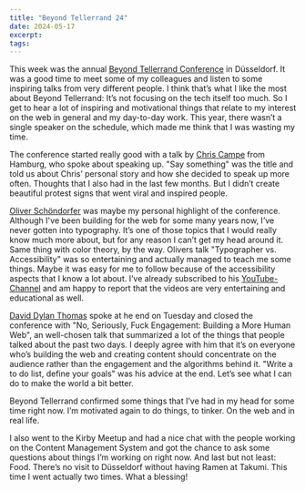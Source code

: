 ```yaml
---
title: "Beyond Tellerrand 24"
date: 2024-05-17
excerpt: 
tags: 
---
```


This week was the annual [Beyond Tellerrand Conference](https://beyondtellerrand.com/) in Düsseldorf. It was a good time to meet some of my colleagues and listen to some inspiring talks from very different people. I think that’s what I like the most about Beyond Tellerrand: It’s not focusing on the tech itself too much. So I get to hear a lot of inspiring and motivational things that relate to my interest on the web in general and my day-to-day work. This year, there wasn’t a single speaker on the schedule, which made me think that I was wasting my time.

The conference started really good with a talk by [Chris Campe](https://www.allthingsletters.com) from Hamburg, who spoke about speaking up. "Say something" was the title and told us about Chris’ personal story and how she decided to speak up more often. Thoughts that I also had in the last few months. But I didn’t create beautiful protest signs that went viral and inspired people.

[Oliver Schöndorfer](https://pimpmytype.com/) was maybe my personal highlight of the conference. Although I've been building for the web for some many years now, I’ve never gotten into typography. It’s one of those topics that I would really know much more about, but for any reason I can’t get my head around it. Same thing with color theory, by the way. Olivers talk "Typographer vs. Accessibility" was so entertaining and actually managed to teach me some things. Maybe it was easy for me to follow because of the accessibility aspects that I know a lot about. I’ve already subscribed to his [YouTube-Channel](https://www.youtube.com/c/pimpmytype) and am happy to report that the videos are very entertaining and educational as well. 

[David Dylan Thomas](https://daviddylanthomas.com/) spoke at he end on Tuesday and closed the conference with "No, Seriously, Fuck Engagement: Building a More Human Web", an well-chosen talk that summarized a lot of the things that people talked about the past two days. I deeply agree with him that it’s on everyone who’s building the web and creating content should concentrate on the audience rather than the engagement and the algorithms behind it. "Write a to do list, define your goals" was his advice at the end. Let’s see what I can do to make the world a bit better.

Beyond Tellerrand confirmed some things that I’ve had in my head for some time right now. I’m motivated again to do things, to tinker. On the web and in real life.

I also went to the Kirby Meetup and had a nice chat with the people working on the Content Management System and got the chance to ask some questions about things I’m working on right now. And last but not least: Food. There’s no visit to Düsseldorf without having Ramen at Takumi. This time I went actually two times. What a blessing!
